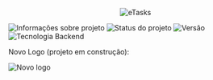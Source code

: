 <p align="center">
 <img alt="eTasks" src="https://github.com/rafael-figueiredo-alves/eTasks/blob/v2.0/Imagens/eTasks_logo_new.png">
</p> 

![Informações sobre projeto](https://img.shields.io/badge/Vers%C3%A3o%20do%20Delphi-11.3%20Community-brightgreen)
![Status do projeto](https://img.shields.io/badge/Status%20do%20projeto-Vers%C3%A3o%202.0%20em%20Produção-brightgreen)
![Versão](https://img.shields.io/badge/Vers%C3%A3o%20do%20Projeto-2.0-brightgreen)
![Tecnologia Backend](https://img.shields.io/badge/Tecnologia%20de%20Backend-Firebase-brightgreen)

Novo Logo (projeto em construção):

![Novo logo](https://github.com/rafael-figueiredo-alves/eTasks/blob/v2.0/Imagens/eTasks2_Logo.png)


